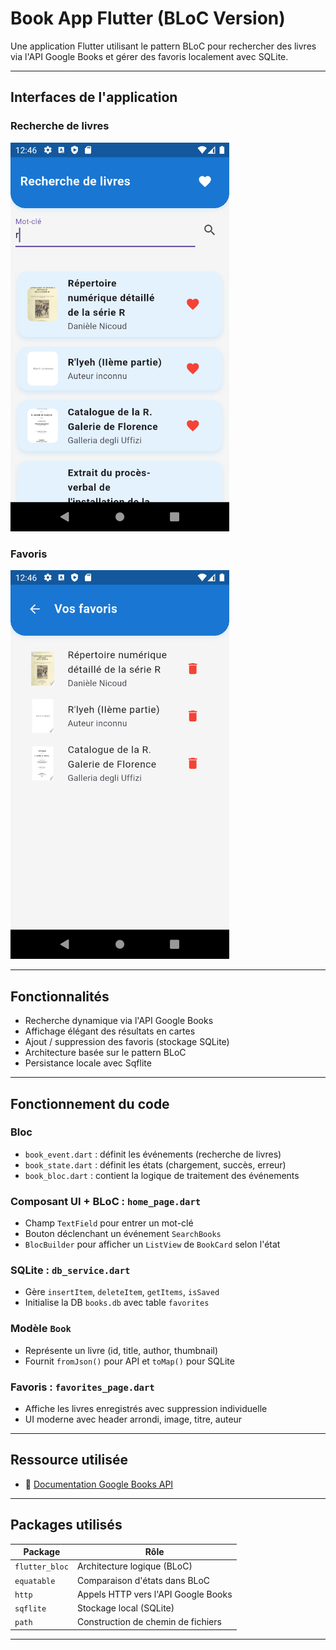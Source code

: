 # Book App Flutter (BLoC Version)

Une application Flutter utilisant le pattern BLoC pour rechercher des livres via l'API Google Books et gérer des favoris localement avec SQLite.

---

## Interfaces de l'application

### Recherche de livres
<img src="page_home.png" alt="Page d'accueil" width="350"/>

### Favoris
<img src="page_favoris.png" alt="Page des favoris" width="350"/>

---

## Fonctionnalités

- Recherche dynamique via l'API Google Books
- Affichage élégant des résultats en cartes
- Ajout / suppression des favoris (stockage SQLite)
- Architecture basée sur le pattern BLoC
- Persistance locale avec Sqflite

---

## Fonctionnement du code


### Bloc
- `book_event.dart` : définit les événements (recherche de livres)
- `book_state.dart` : définit les états (chargement, succès, erreur)
- `book_bloc.dart` : contient la logique de traitement des événements

### Composant UI + BLoC : `home_page.dart`
- Champ `TextField` pour entrer un mot-clé
- Bouton déclenchant un événement `SearchBooks`
- `BlocBuilder` pour afficher un `ListView` de `BookCard` selon l'état

### SQLite : `db_service.dart`
- Gère `insertItem`, `deleteItem`, `getItems`, `isSaved`
- Initialise la DB `books.db` avec table `favorites`

### Modèle `Book`
- Représente un livre (id, title, author, thumbnail)
- Fournit `fromJson()` pour API et `toMap()` pour SQLite

### Favoris : `favorites_page.dart`
- Affiche les livres enregistrés avec suppression individuelle
- UI moderne avec header arrondi, image, titre, auteur

---

## Ressource utilisée

- 📘 [Documentation Google Books API](https://developers.google.com/books/docs/v1/using?hl=fr)

---

## Packages utilisés

| Package               | Rôle                                 |
|-----------------------|--------------------------------------|
| `flutter_bloc`        | Architecture logique (BLoC)          |
| `equatable`           | Comparaison d'états dans BLoC        |
| `http`                | Appels HTTP vers l'API Google Books |
| `sqflite`             | Stockage local (SQLite)              |
| `path`                | Construction de chemin de fichiers   |

---

